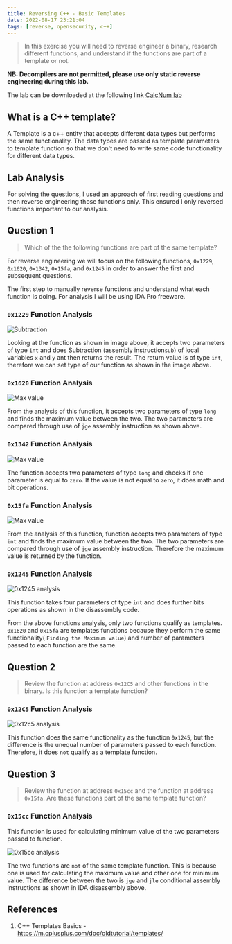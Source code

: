 ```yaml
---
title: Reversing C++ - Basic Templates
date: 2022-08-17 23:21:04
tags: [reverse, opensecurity, c++]
---
```


> In this exercise you will need to reverse engineer a binary, research different functions, and understand if the functions are part of a template or not. <!-- more -->

**NB: Decompilers are not permitted, please use only static reverse engineering during this lab.**

The lab can be downloaded at the following link [CalcNum lab](https://gitlab.com/opensecuritytraining/re3011_cpp_re_binaries/-/blob/main/CalcNum%C2%A0)

## What is a C++ template?

A Template is a c++ entity that accepts different data types but performs the same functionality. The data types are passed as template parameters to template function so that we don't need to write same code functionality for different data types.

## Lab Analysis

For solving the questions, I used an approach of first reading questions and then reverse engineering those functions only. This ensured I only reversed functions important to our analysis.

## Question 1

> Which of the the following functions are part of the same template?

For reverse engineering we will focus on the following functions, `0x1229`, `0x1620`, `0x1342`, `0x15fa`, and `0x1245` in order to answer the first and subsequent questions.

The first step to manually reverse functions and understand what each function is doing.
For analysis I will be using IDA Pro freeware.

### `0x1229` Function Analysis

![Subtraction](/images/ost2/sub_func1.png)

Looking at the function as shown in image above, it accepts two parameters of type `int` and does Subtraction (assembly instruction`sub`) of local variables `x` and `y` ant then returns the result. The return value is of type `int`, therefore we can set type of our function as shown in the image above.

### `0x1620` Function Analysis

![Max value](/images/ost2/max_func.png)

From the analysis of this function, it accepts two parameters of type `long` and finds the maximum value between the two. The two parameters are compared through use of `jge` assembly instruction as shown above.

### `0x1342` Function Analysis

![Max value](/images/ost2/func3.png)

The function accepts two parameters of type `long` and checks if one parameter is equal to `zero`. If the value is not equal to `zero`, it does math and bit operations.

### `0x15fa` Function Analysis

![Max value](/images/ost2/max_value2.png)

From the analysis of this function, function accepts two parameters of type `int` and finds the maximum value between the two. The two parameters are compared through use of `jge` assembly instruction. Therefore the maximum value is returned by the function.

### `0x1245` Function Analysis

![0x1245 analysis](/images/ost2/func4.png)

This function takes four parameters of type `int` and does further bits operations as shown in the disassembly code.

From the above functions analysis, only two functions qualify as templates. `0x1620` and `0x15fa` are templates functions because they perform the same functionality( `Finding the Maximum value`) and number of parameters passed to each function are the same.

## Question 2

> Review the function at address `0x12C5` and other functions in the binary. Is this function a template function?

### `0x12C5` Function Analysis

![0x12c5 analysis](/images/ost2/func5.png)

This function does the same functionality as the function `0x1245`, but the difference is the unequal number of parameters passed to each function.
Therefore, it does `not` qualify as a template function.

## Question 3

> Review the function at address `0x15cc` and the function at address `0x15fa`. Are these functions part of the same template function?

### `0x15cc` Function Analysis

This function is used for calculating minimum value of the two parameters passed to function.

![0x15cc analysis](/images/ost2/min_value.png)

The two functions are `not` of the same template function. This is because one is used for calculating the maximum value and other one for minimum value. The difference between the two is `jge` and `jle` conditional assembly instructions as shown in IDA disassembly above.

## References

1. C++ Templates Basics - https://m.cplusplus.com/doc/oldtutorial/templates/
